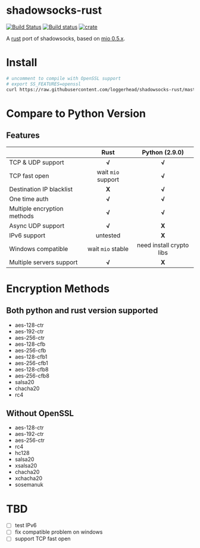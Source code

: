 # shadowsocks-rust
[![Build Status](https://travis-ci.org/loggerhead/shadowsocks-rust.svg?branch=master)](https://travis-ci.org/loggerhead/shadowsocks-rust)
[![Build status](https://ci.appveyor.com/api/projects/status/ti4hi7era48ltxq4?svg=true)](https://ci.appveyor.com/project/loggerhead/shadowsocks-rust)
[![crate](https://img.shields.io/crates/v/shadowsocks.svg)](https://crates.io/crates/shadowsocks)

A [rust](https://www.rust-lang.org) port of shadowsocks, based on [mio 0.5.x](https://crates.io/crates/mio).

# Install
```bash
# uncomment to compile with OpenSSL support
# export SS_FEATURES=openssl
curl https://raw.githubusercontent.com/loggerhead/shadowsocks-rust/master/install.sh -sSf | sh
```

# Compare to Python Version
## Features

|                             |        Rust        |      Python (2.9.0)      |
| --------------------------- | :----------------: | :----------------------: |
| TCP & UDP support           |       __√__        |          __√__           |
| TCP fast open               | wait `mio` support |          __√__           |
| Destination IP blacklist    |       __X__        |          __√__           |
| One time auth               |       __√__        |          __√__           |
| Multiple encryption methods |       __√__        |          __√__           |
| Async UDP support           |       __√__        |          __X__           |
| IPv6 support                |      untested      |          __X__           |
| Windows compatible          | wait `mio` stable  | need install crypto libs |
| Multiple servers support    |       __√__        |          __X__           |

# Encryption Methods
## Both python and rust version supported

* aes-128-ctr
* aes-192-ctr
* aes-256-ctr
* aes-128-cfb
* aes-256-cfb
* aes-128-cfb1
* aes-256-cfb1
* aes-128-cfb8
* aes-256-cfb8
* salsa20
* chacha20
* rc4

## Without OpenSSL
* aes-128-ctr
* aes-192-ctr
* aes-256-ctr
* rc4
* hc128
* salsa20
* xsalsa20
* chacha20
* xchacha20
* sosemanuk

# TBD
- [ ] test IPv6
- [ ] fix compatible problem on windows
- [ ] support TCP fast open
